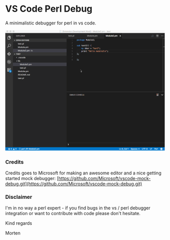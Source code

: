 # VS Code Perl Debug

A minimalistic debugger for perl in vs code.

![Perl Debug](images/vscode-perl-debugger.gif)

### Credits

Credits goes to Microsoft for making an awesome editor and a nice getting started mock debugger: [https://github.com/Microsoft/vscode-mock-debug.git](https://github.com/Microsoft/vscode-mock-debug.git)

### Disclaimer

I'm in no way a perl expert - if you find bugs in the vs / perl debugger integration or want to contribute with code please don't hesitate.



Kind regards

Morten
